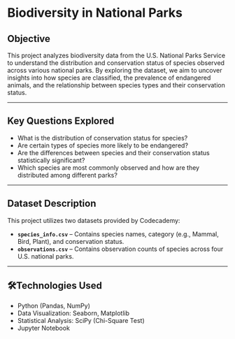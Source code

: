 # Biodiversity in National Parks

## Objective
This project analyzes biodiversity data from the U.S. National Parks Service to understand the distribution and conservation status of species observed across various national parks. By exploring the dataset, we aim to uncover insights into how species are classified, the prevalence of endangered animals, and the relationship between species types and their conservation status.

---

## Key Questions Explored
- What is the distribution of conservation status for species?
- Are certain types of species more likely to be endangered?
- Are the differences between species and their conservation status statistically significant?
- Which species are most commonly observed and how are they distributed among different parks?

---

## Dataset Description
This project utilizes two datasets provided by Codecademy:

- **`species_info.csv`** – Contains species names, category (e.g., Mammal, Bird, Plant), and conservation status.
- **`observations.csv`** – Contains observation counts of species across four U.S. national parks.

---

## 🛠Technologies Used
- Python (Pandas, NumPy)
- Data Visualization: Seaborn, Matplotlib
- Statistical Analysis: SciPy (Chi-Square Test)
- Jupyter Notebook
